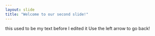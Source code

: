 ```yaml
---
layout: slide
title: "Welcome to our second slide!"
---
```

this used to be my text before I edited it
Use the left arrow to go back!
